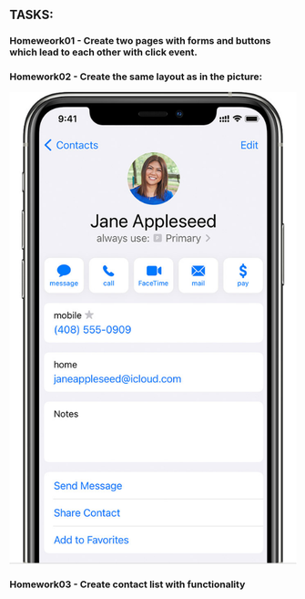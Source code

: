 ## TASKS:

### Homeweork01 - Create two pages with forms and buttons which lead to each other with click event.

### Homework02 - Create the same layout as in the picture:

![picture](/Homewoerk02/image_2021_06_30T11_29_26_549Z.png)


### Homework03 - Create contact list with functionality
